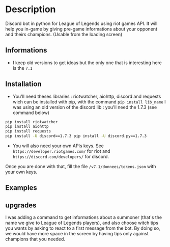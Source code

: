 # Description
Discord bot in python for League of Legends using riot games API.
It will help you in-game by giving pre-game informations about your opponent and theirs champions. (Usable from the loading screen)

## Informations
- I keep old versions to get ideas but the only one that is interesting here is the `7.1`

## Installation
- You'll need theses libraries : riotwatcher, aiohttp, discord and requests
wich can be installed with pip, with the command `pip install lib_name`
I was using an old version of the discord lib : you'll need the 1.7.3 (see command below)
```bash
pip install riotwatcher
pip install aiohttp
pip install requests
pip install -U discord==1.7.3 pip install -U discord.py==1.7.3
```

- You will also need your own APIs keys. See `https://developer.riotgames.com/` for riot and `https://discord.com/developers/` for discord.

Once you are done with that, fill the file `/v7.1/donnees/tokens.json` with your own keys.

## Examples

## upgrades
I was adding a command to get informations about a summoner (that's the name we give to League of Legends players), and also choose witch tips you wants by asking to react to a first message from the bot. By doing so, we would have more space in the screen by having tips only against champions that you needed. 
